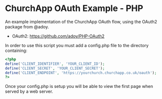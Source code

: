 # ChurchApp OAuth Example - PHP

An example implementation of the ChurchApp OAuth flow, using the OAuth2 package from @adoy.

* OAuth2: https://github.com/adoy/PHP-OAuth2

In order to use this script you must add a config.php file to the directory containing:

````php
<?php
define('CLIENT_IDENTIFIER', 'YOUR_CLIENT_ID');
define('CLIENT_SECRET', 'YOUR_CLIENT_SECRET');
define('CLIENT_ENDPOINT', 'https://yourchurch.churchapp.co.uk/oauth');
?>
````

Once your config.php is setup you will be able to view the first page when served by a web server.
